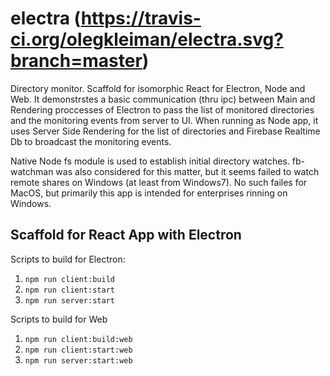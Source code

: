 # electra (https://travis-ci.org/olegkleiman/electra.svg?branch=master)

Directory monitor. Scaffold for isomorphic React for Electron, Node and Web. It demonstrstes a basic communication (thru ipc) between Main and Rendering proccesses of Electron to pass the list of monitored directories and the monitoring events from server to UI. 
When running as Node app, it uses Server Side Rendering for the list of directories and Firebase Realtime Db to broadcast the monitoring events.

Native Node fs module is used to establish initial directory watches. fb-watchman was also considered for this matter, but it seems failed to watch remote shares on Windows (at least from Windows7). No such failes for MacOS, but primarily this app is intended for enterprises rinning on Windows. 

## Scaffold for React App with Electron

Scripts to build for Electron:
1. `npm run client:build`
2. `npm run client:start`
3. `npm run server:start`

Scripts to build for Web
1. `npm run client:build:web`
2. `npm run client:start:web`
3. `npm run server:start:web`
